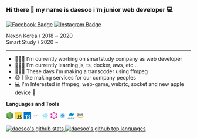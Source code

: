 ### Hi there 👋 my name is daesoo i'm junior web developer 💻<br/>

[![Facebook Badge](https://img.shields.io/badge/Facebook-1877f2?style=flat-square&logo=facebook&logoColor=white&link=https://www.facebook.com/profile.php?id=100002782422483)](https://www.facebook.com/profile.php?id=100002782422483) [![Instagram Badge](https://img.shields.io/badge/Instagram-ff69b4?style=flat-square&logo=instagram&logoColor=white&link=https://www.instagram.com/dae_soo_94/)](https://www.instagram.com/dae_soo_94/)

Nexon Korea / 2018 ~ 2020  
Smart Study / 2020 ~  

---

- 👨🏻‍💻 I'm currently working on smartstudy company as web developer
- 👨🏻‍🏫 I'm currently learning js, ts, docker, aws, etc...
- 👨🏻‍🔧 These days i'm making a transcoder using ffmpeg
- 😄 I like making services for our company peoples
- 💻 I'm Interested in ffmpeg, web-game, webrtc, socket and new apple device 🤣

**Languages and Tools**  

<code><img height="20" src="https://raw.githubusercontent.com/github/explore/28b02bbc9ad9f7a503c43775aebeb515dc2da5fc/topics/nodejs/nodejs.png"></code>
<code><img height="20" src="https://raw.githubusercontent.com/github/explore/28b02bbc9ad9f7a503c43775aebeb515dc2da5fc/topics/javascript/javascript.png"></code>
<code><img height="20" src="https://raw.githubusercontent.com/github/explore/28b02bbc9ad9f7a503c43775aebeb515dc2da5fc/topics/typescript/typescript.png"></code>
<code><img height="20" src="https://raw.githubusercontent.com/github/explore/28b02bbc9ad9f7a503c43775aebeb515dc2da5fc/topics/nextjs/nextjs.png"></code>
<code><img height="20" src="https://raw.githubusercontent.com/github/explore/28b02bbc9ad9f7a503c43775aebeb515dc2da5fc/topics/react/react.png"></code>
<code><img height="20" src="https://raw.githubusercontent.com/github/explore/28b02bbc9ad9f7a503c43775aebeb515dc2da5fc/topics/graphql/graphql.png"></code>
<code><img height="20" src="https://raw.githubusercontent.com/github/explore/28b02bbc9ad9f7a503c43775aebeb515dc2da5fc/topics/webpack/webpack.png"></code>
<code><img height="20" src="https://raw.githubusercontent.com/github/explore/28b02bbc9ad9f7a503c43775aebeb515dc2da5fc/topics/docker/docker.png"></code>
<code><img height="20" src="https://raw.githubusercontent.com/github/explore/28b02bbc9ad9f7a503c43775aebeb515dc2da5fc/topics/aws/aws.png"></code>

<a href="https://github.com/simdaesoo">
  <img height="180em" src="https://github-readme-stats.vercel.app/api?username=simdaesoo&show_icons=true&theme=dark&count_private=true" alt="daesoo's github stats" />
  <img height="180em" src="https://github-readme-stats.vercel.app/api/top-langs/?username=simdaesoo&theme=dark&layout=compact" alt="daesoo's github top languages" />
</a>
<!--
**SimDaeSoo/SimDaeSoo** is a ✨ _special_ ✨ repository because its `README.md` (this file) appears on your GitHub profile.

Here are some ideas to get you started:

- 🔭 I’m currently working on ...
- 🌱 I’m currently learning ...
- 👯 I’m looking to collaborate on ...
- 🤔 I’m looking for help with ...
- 💬 Ask me about ...
- 📫 How to reach me: ...
- 😄 Pronouns: ...
- ⚡ Fun fact: ...
-->
